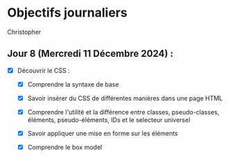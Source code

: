 # Objectifs journaliers

Christopher

## Jour 8 (Mercredi 11 Décembre 2024) :

- [X] Découvrir le CSS :
  - [X] Comprendre la syntaxe de base
  - [x] Savoir insérer du CSS de différentes manières dans une page HTML
  - [x] Comprendre l'utilité et la différence entre classes, pseudo-classes, éléments, pseudo-éléments, IDs et le selecteur universel
  - [x] Savoir appliquer une mise en forme sur les éléments
  - [x] Comprendre le box model


